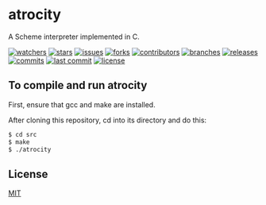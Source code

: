 # atrocity
A Scheme interpreter implemented in C.

[![watchers][watchers-badge-image]][watchers-url]
[![stars][stars-badge-image]][stars-url]
[![issues][issues-badge-image]][issues-url]
[![forks][forks-badge-image]][forks-url]
[![contributors][contributors-badge-image]][contributors-url]
[![branches][branches-badge-image]][branches-url]
[![releases][releases-badge-image]][releases-url]
[![commits][commits-badge-image]][commits-url]
[![last commit][last-commit-badge-image]][last-commit-url]
[![license][license-badge-image]][license-url]

## To compile and run atrocity

First, ensure that gcc and make are installed.

After cloning this repository, cd into its directory and do this:

```sh
$ cd src
$ make
$ ./atrocity
```

## License
[MIT](https://choosealicense.com/licenses/mit/)

[watchers-badge-image]: https://badgen.net/github/watchers/tom-weatherhead/atrocity
[watchers-url]: https://github.com/tom-weatherhead/atrocity/watchers
[stars-badge-image]: https://badgen.net/github/stars/tom-weatherhead/atrocity
[stars-url]: https://github.com/tom-weatherhead/atrocity/stargazers
[issues-badge-image]: https://badgen.net/github/issues/tom-weatherhead/atrocity
[issues-url]: https://github.com/tom-weatherhead/atrocity/issues
[forks-badge-image]: https://badgen.net/github/forks/tom-weatherhead/atrocity
[forks-url]: https://github.com/tom-weatherhead/atrocity/network/members
[contributors-badge-image]: https://badgen.net/github/contributors/tom-weatherhead/atrocity
[contributors-url]: https://github.com/tom-weatherhead/atrocity/graphs/contributors
[branches-badge-image]: https://badgen.net/github/branches/tom-weatherhead/atrocity
[branches-url]: https://github.com/tom-weatherhead/atrocity/branches
[releases-badge-image]: https://badgen.net/github/releases/tom-weatherhead/atrocity
[releases-url]: https://github.com/tom-weatherhead/atrocity/releases
[commits-badge-image]: https://badgen.net/github/commits/tom-weatherhead/atrocity
[commits-url]: https://github.com/tom-weatherhead/atrocity/commits/master
[last-commit-badge-image]: https://badgen.net/github/last-commit/tom-weatherhead/atrocity
[last-commit-url]: https://github.com/tom-weatherhead/atrocity
[license-badge-image]: https://img.shields.io/github/license/mashape/apistatus.svg
[license-url]: https://github.com/tom-weatherhead/thaw-grammar/blob/master/LICENSE
